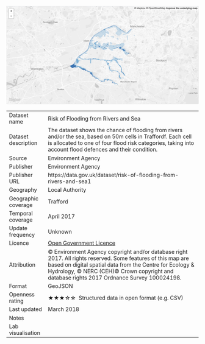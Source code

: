 [<img src="thumbnail.png">](trafford_flood_risk_styled.geojson)
</br>

<table>
<tr>
	<td>Dataset name</td>
	<td>Risk of Flooding from Rivers and Sea</td>
</tr>
<tr>
	<td>Dataset description</td>
	<td>The dataset shows the chance of flooding from rivers and/or the sea, based on 50m cells in Traffordf. Each cell is allocated to one of four flood risk categories, taking into account flood defences and their condition.
</td>
</tr>
<tr>
	<td>Source</td>
	<td>Environment Agency</td>
</tr>
<tr>
	<td>Publisher</td>
	<td>Environment Agency</td>
</tr>
<tr>
	<td>Publisher URL</td>
	<td><a href="https://data.gov.uk/dataset/risk-of-flooding-from-rivers-and-sea1"></a>https://data.gov.uk/dataset/risk-of-flooding-from-rivers-and-sea1</td>
</tr>
<tr>
	<td>Geography</td>
	<td>Local Authority</td>
</tr>
<tr>
	<td>Geographic coverage</td>
	<td>Trafford</td>
</tr>
<tr>
	<td>Temporal coverage</td>
	<td>April 2017</td>
</tr>
<tr>
	<td>Update frequency</td>
	<td>Unknown</td>
</tr>
<tr>
	<td>Licence</td>
	<td><a href="http://www.nationalarchives.gov.uk/doc/open-government-licence/version/3/">Open Government Licence</a></td>
</tr>
<tr>
	<td>Attribution</td>
	<td>© Environment Agency copyright and/or database right 2017. All rights reserved. Some features of this map are based on digital spatial data from the Centre for Ecology & Hydrology, © NERC (CEH)© Crown copyright and database rights 2017 Ordnance Survey 100024198.</td>
</tr>
<tr>
	<td>Format</td>
	<td>GeoJSON</td>
</tr>
<tr>
	<td>Openness rating</td>
	<td>&#9733&#9733&#9733&#9734&#9734&nbsp; Structured data in open format (e.g. CSV)</td>
</tr>
<tr>
	<td>Last updated</td>
	<td>March 2018</td>
</tr>
<tr>
	<td>Notes</td>
	<td></td>
</tr>
<tr>
	<td>Lab visualisation</td>
	<td><a href=""></a></td>
</tr>
</table>
